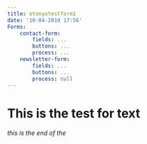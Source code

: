 ```yaml
---
title: otonyotestform1
date: '10-04-2019 17:56'
Forms:
    contact-form:
        fields: ...
        buttons: ...
        process: ...
    newsletter-form:
        fields: ...
        buttons: ...
        process: null
---
```


# This is the test for text 

###### this is the end of the 